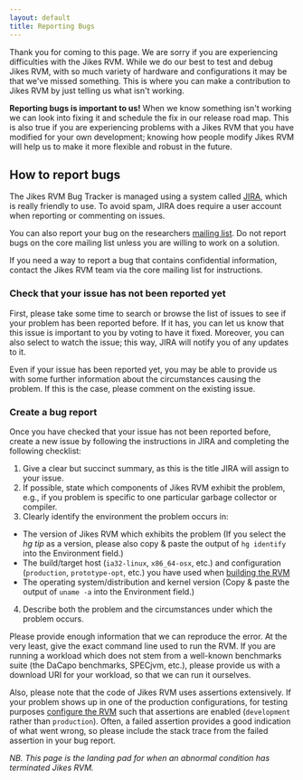 ```yaml
---
layout: default 
title: Reporting Bugs
---
```


Thank you for coming to this page. We are sorry if you are experiencing difficulties with the Jikes RVM. While we do our best to test and debug Jikes RVM, with so much variety of hardware and configurations it may be that we've missed something. This is where you can make a contribution to Jikes RVM by just telling us what isn't working.

**Reporting bugs is important to us!** When we know something isn't working we can look into fixing it and schedule the fix in our release road map. This is also true if you are experiencing problems with a Jikes RVM that you have modified for your own development; knowing how people modify Jikes RVM will help us to make it more flexible and robust in the future.

## How to report bugs

The Jikes RVM Bug Tracker is managed using a system called [JIRA](https://xtenlang.atlassian.net/browse/RVM), which is really friendly to use. To avoid spam, JIRA does require a user account when reporting or commenting on issues.

You can also report your bug on the researchers [mailing list](/MailingLists/). Do not report bugs on the core mailing list unless you are willing to work on a solution.

If you need a way to report a bug that contains confidential information, contact the Jikes RVM team via the core mailing list for instructions.

### Check that your issue has not been reported yet

First, please take some time to search or browse the list of issues to see if your problem has been reported before. If it has, you can let us know that this issue is important to you by voting to have it fixed. Moreover, you can also select to watch the issue; this way, JIRA will notify you of any updates to it.

Even if your issue has been reported yet, you may be able to provide us with some further information about the circumstances causing the problem. If this is the case, please comment on the existing issue.

### Create a bug report

Once you have checked that your issue has not been reported before, create a new issue by following the instructions in JIRA and completing the following checklist:

1. Give a clear but succinct summary, as this is the title JIRA will assign to your issue.
2. If possible, state which components of Jikes RVM exhibit the problem, e.g., if you problem is specific to one particular garbage collector or compiler.
3. Clearly identify the environment the problem occurs in:  
  * The version of Jikes RVM which exhibits the problem (If you select the _hg tip_ as a version, please also copy & paste the output of `hg identify` into the Environment field.)
  * The build/target host (`ia32-linux`, `x86_64-osx`, etc.) and configuration (`production`, `prototype-opt`, etc.) you have used when [building the RVM](/UserGuide/Building-the-RVM_71513.html)
  * The operating system/distribution and kernel version (Copy & paste the output of `uname -a` into the Environment field.)
4. Describe both the problem and the circumstances under which the problem occurs.

Please provide enough information that we can reproduce the error. At the very least, give the exact command line used to run the RVM. If you are running a workload which does not stem from a well-known benchmarks suite (the DaCapo benchmarks, SPECjvm, etc.), please provide us with a download URI for your workload, so that we can run it ourselves.

Also, please note that the code of Jikes RVM uses assertions extensively. If your problem shows up in one of the production configurations, for testing purposes [configure the RVM](/UserGuide/Configuring-the-RVM_73261.html) such that assertions are enabled (`development` rather than `production`). Often, a failed assertion provides a good indication of what went wrong, so please include the stack trace from the failed assertion in your bug report.

_NB. This page is the landing pad for when an abnormal condition has terminated Jikes RVM._

